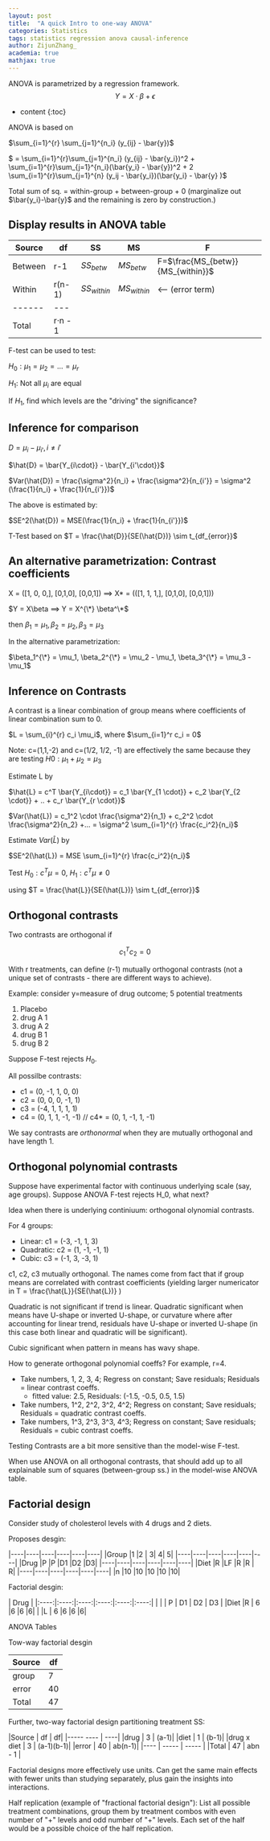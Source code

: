 ```yaml
---
layout: post
title:  "A quick Intro to one-way ANOVA"
categories: Statistics
tags: statistics regression anova causal-inference
author: ZijunZhang_
academia: true
mathjax: true
---
```




ANOVA is parametrized by a regression framework.
$$Y = X \cdot \beta + \epsilon$$



* content
{:toc}

ANOVA is based on

$\sum_{i=1}^{r} \sum_{j=1}^{n_i} (y_{ij} - \bar{y})$

$ = \sum_{i=1}^{r}\sum_{j=1}^{n_i} (y_{ij} - \bar{y_i})^2 + \sum_{i=1}^{r}\sum_{j=1}^{n_i}(\bar{y_i} - \bar{y})^2 + 2 \sum_{i=1}^{r}\sum_{j=1}^{n} (y_ij - \bar{y_i})(\bar{y_i} - \bar{y} )$

Total sum of sq. = within-group + between-group + 0  (marginalize out $\bar{y_i}-\bar{y}$ and the remaining is zero by construction.)


## Display results in ANOVA table

|Source	|df  |SS  |MS  |F|
|------  |---| --- | --- | ---|
|Between |r-1  |$SS_{betw}$ | $MS_{betw}$  |F=$\frac{MS_{betw}}{MS_{within}}$|
|Within  |r(n-1)| $SS_{within}$ |$MS_{within}$ |<-- (error term) |
|------ | --- |
|Total | r$\cdot$n - 1|


F-test can be used to test:

$H_0: \mu_1 = \mu_2 = ... = \mu_r$

$H_1$: Not all $\mu_i$ are equal

If $H_1$, find which levels are the "driving" the significance?


## Inference for comparison

$D = \mu_i - \mu_{i'}, i \neq i'$

$\hat{D} = \bar{Y_{i\cdot}} - \bar{Y_{i'\cdot}}$

$Var(\hat{D}) = \frac{\sigma^2}{n_i} + \frac{\sigma^2}{n_{i'}} = \sigma^2 (\frac{1}{n_i} + \frac{1}{n_{i'}})$

The above is estimated by:

$SE^2(\hat{D}) = MSE(\frac{1}{n_i} + \frac{1}{n_{i'}})$

T-Test based on $T = \frac{\hat{D}}{SE(\hat{D})} \sim t_{df_{error}}$

## An alternative parametrization: Contrast coefficients

X = ([1, 0, 0,], [0,1,0], [0,0,1]) ==> X* = (([1, 1, 1,], [0,1,0], [0,0,1]))

$Y = X\beta ==> Y = X^{\*} \beta^\*$

then $\beta_1 = \mu_1, \beta_2 = \mu_2, \beta_3 = \mu_3$

In the alternative parametrization:

$\beta_1^{\*} = \mu_1, \beta_2^{\*} = \mu_2 - \mu_1, \beta_3^{\*} = \mu_3 - \mu_1$


## Inference on Contrasts
A contrast is a linear combination of group means where coefficients of linear combination sum to 0.

$L = \sum_{i}^{r} c_i \mu_i$, where $\sum_{i=1}^r c_i = 0$

Note: c=(1,1,-2) and c=(1/2, 1/2, -1) are effectively the same because they are testing
$H0: \mu_1 + \mu_2 = \mu_3$

Estimate L by

$\hat{L} = c^T \bar{Y_{i\cdot}} = c_1 \bar{Y_{1 \cdot}} + c_2 \bar{Y_{2 \cdot}} + .. + c_r \bar{Y_{r \cdot}}$

$Var(\hat{L}) = c_1^2 \cdot \frac{\sigma^2}{n_1} + c_2^2 \cdot \frac{\sigma^2}{n_2} +...
= \sigma^2 \sum_{i=1}^{r} \frac{c_i^2}{n_i}$

Estimate $Var(\hat{L})$ by

$SE^2(\hat{L}) = MSE \sum_{i=1}^{r} \frac{c_i^2}{n_i}$

Test $H_0: c^T \mu =0$, $H_1: c^T \mu \neq 0$

using $T = \frac{\hat{L}}{SE(\hat{L})} \sim t_{df_{error}}$

## Orthogonal contrasts
Two contrasts are orthogonal if 

$$c_1^T c_2 = 0$$


With r treatments, can define (r-1) mutually orthogonal contrasts 
(not a unique set of contrasts - there are different ways to achieve).

Example: consider y=measure of drug outcome; 5 potential treatments
1. Placebo
2. drug A 1
3. drug A 2
4. drug B 1
5. drug B 2

Suppose F-test rejects $H_0$.

All possilbe contrasts:
 - c1 = (0, -1, 1, 0, 0)
 - c2 = (0,  0, 0, -1, 1)
 - c3 = (-4, 1, 1, 1, 1)
 - c4 = (0, 1, 1, -1, -1) // c4* = (0, 1, -1, 1, -1)

We say contrasts are _*orthonormal*_ when they are mutually orthogonal and have length 1.


## Orthogonal polynomial contrasts

Suppose have experimental factor with continuous underlying scale (say, age groups).
Suppose ANOVA F-test rejects H_0, what next?

Idea when there is underlying continiuum: orthogonal olynomial contrasts.

For 4 groups:
- Linear: c1 = (-3, -1, 1, 3)
- Quadratic: c2 = (1, -1, -1, 1)
- Cubic: c3 = (-1, 3, -3, 1)

c1, c2, c3 mutually orthogonal. The names come from fact that if group means are correlated with contrast coefficients 
(yielding larger numericator in T = \frac{\hat{L}}{SE(\hat{L})} )


Quadratic is not significant if trend is linear. Quadratic significant when means have U-shape or inverted U-shape,
or curvature where after accounting for linear trend, residuals have U-shape or inverted U-shape (in this case both
linear and quadratic will be significant).

Cubic significant when pattern in means has wavy shape.


How to generate orthogonal polynomial coeffs?
For example, r=4.
- Take numbers, 1, 2, 3, 4; Regress on constant; Save residuals; Residuals = linear contrast coeffs.
  - fitted value: 2.5, Residuals: (-1.5, -0.5, 0.5, 1.5)
- Take numbers, 1^2, 2^2, 3^2, 4^2; Regress on constant; Save residuals; Residuals = quadratic contrast coeffs.
- Take numbers, 1^3, 2^3, 3^3, 4^3; Regress on constant; Save residuals; Residuals = cubic contrast coeffs.


Testing Contrasts are a bit more sensitive than the model-wise F-test.

When use ANOVA on all orthogonal contrasts, that should add up to all explainable sum of squares (between-group ss.)
in the model-wise ANOVA table.


## Factorial design

Consider study of cholesterol levels with 4 drugs and 2 diets.

Proposes desgin:

|----|----|----|----|----|----|
|Group 	|1	|2	| 3|	4|	 5|
|----|----|----|----|----|----|
|Drug 	|P 	|P 	|D1 	|D2 	|D3|
|----|----|----|----|----|----|
|Diet 	|R 	|LF	|R 	|R |	R|
|----|----|----|----|----|----|
|n 	|10	|10	|10	|10	|10|

Factorial desgin:


|		Drug 	|
|:----:|:----:|:----:|:----:|:----:|:----:|
|	|	  | P |  D1 | D2 | D3 |
|Diet     |R |	6	|6	|6	|6|
|	      |L |	6	|6	|6	|6|


ANOVA Tables

Tow-way factorial desgin

|Source	| df  |
|-----	|----|
|group 	|	7|
|error	|	40|
|Total	|	47|


Further, two-way factorial design partitioning treatment SS:

|Source	| df   |  df|
|-----	----   | ----|
|drug 	|	3  | (a-1)|
|diet 	|   1   | (b-1)|
|drug x diet 	|	3  | (a-1)(b-1)|
|error	|	40  | ab(n-1)|
|----	| ----- | ----- |
|Total	| 47	| abn - 1 |

Factorial designs more effectively use units. Can get the same main effects with fewer units than studying
separately, plus gain the insights into interactions.

Half replication (example of "fractional factorial design"): List all possible treatment combinations, group them 
by treatment combos with even number of "+" levels and odd number of "+" levels. Each set of the half would be a
possible choice of the half replication.

